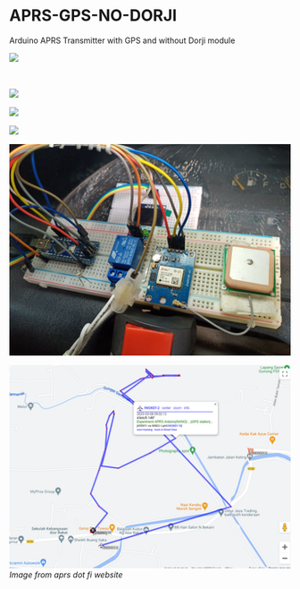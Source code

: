 # APRS-GPS-NO-DORJI
Arduino APRS Transmitter with GPS and without Dorji module  
<p>
<img src = "https://github.com/mzakiab/APRS-GPS-NO-DORJI/blob/main/IMG_20230310_164208.jpg">
<p>
<img scr = "https://github.com/mzakiab/APRS-GPS-NO-DORJI/blob/main/IMG_20230310_164309.jpg">
<p>
<img src = "https://github.com/mzakiab/APRS-GPS-NO-DORJI/blob/main/IMG_20230310_164342.jpg">
<p>
<img src = "https://github.com/mzakiab/APRS-GPS-NO-DORJI/blob/main/IMG_20230305_151527.jpg">
<p>
<img src = "https://github.com/mzakiab/APRS-GPS-NO-DORJI/blob/main/IMG_20230306_094056.jpg">
<p>
<img src = "https://github.com/mzakiab/APRS-GPS-NO-DORJI/blob/main/IMG_20230306_094147.jpg">
<p>
<img src = "https://github.com/mzakiab/APRS-GPS-NO-DORJI/blob/main/Screenshot%20at%202023-03-08%2019-22-10.png">
<br>
<i>Image from aprs dot fi website</i>
